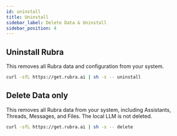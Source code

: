 ```yaml
---
id: uninstall
title: Uninstall
sidebar_label: Delete Data & Uninstall
sidebar_position: 4
---
```


## Uninstall Rubra

This removes all Rubra data and configuration from your system.

```bash
curl -sfL https://get.rubra.ai | sh -s -- uninstall
```

## Delete Data only

This removes all Rubra data from your system, including Assistants, Threads, Messages, and Files. The local LLM is not deleted.

```bash
curl -sfL https://get.rubra.ai | sh -s -- delete
```